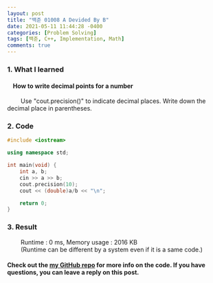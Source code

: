 ```yaml
---
layout: post
title: "백준 01008 A Devided By B"
date: 2021-05-11 11:44:28 -0400
categories: [Problem Solving]
tags: [백준, C++, Implementation, Math]
comments: true
---
```


### 1. What I learned
#### &nbsp;&nbsp;&nbsp;&nbsp;How to write decimal points for a number
&nbsp;&nbsp;&nbsp;&nbsp;&nbsp;&nbsp;&nbsp;&nbsp;Use "cout.precision()" to indicate decimal places. Write down the decimal place in parentheses.  

### 2. Code
```cpp
#include <iostream>

using namespace std;

int main(void) {
    int a, b;
    cin >> a >> b;
    cout.precision(10);
    cout << (double)a/b << "\n";

    return 0;
}
```

### 3. Result
&nbsp;&nbsp;&nbsp;&nbsp;&nbsp;&nbsp;&nbsp;&nbsp;Runtime : 0 ms, Memory usage : 2016 KB  
&nbsp;&nbsp;&nbsp;&nbsp;&nbsp;&nbsp;&nbsp;&nbsp;(Runtime can be different by a system even if it is a same code.)

#### Check out the [my GitHub repo][hyuk-gh] for more info on the code. If you have questions, you can leave a reply on this post.
[hyuk-gh]: https://github.com/dlgur1994/StudyAlgorithms
